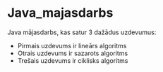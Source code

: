# Java_majasdarbs
Java mājasdarbs, kas satur 3 dažādus uzdevumus:
* Pirmais uzdevums ir lineārs algoritms
* Otrais uzdevums ir sazarots algoritms
* Trešais uzdevums ir ciklisks algoritms
